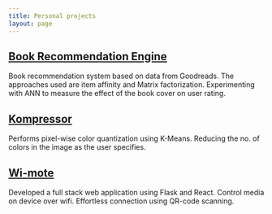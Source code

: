 ```yaml
---
title: Personal projects
layout: page
---
```


## [Book Recommendation Engine]()
Book recommendation system based on data from Goodreads. The approaches used are item affinity and Matrix factorization.
Experimenting with ANN to measure the effect of the book cover on user rating.   

## [Kompressor](https://github.com/twentyse7en/kompressor)
Performs pixel-wise color quantization using K-Means.
Reducing the no. of colors in the image as the user specifies.

## [Wi-mote](https://github.com/Dink4n/wi-mote)
Developed a full stack web application using Flask and React.
Control media on device over wifi.
Effortless connection using QR-code scanning.
